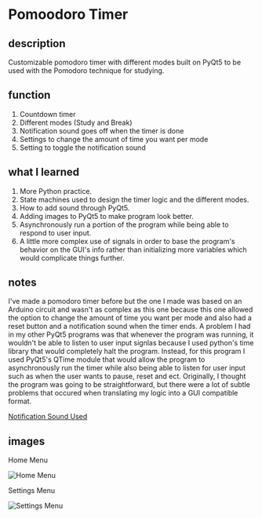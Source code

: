 # Pomoodoro Timer

## description
Customizable pomodoro timer with different modes built on PyQt5 to be used with the Pomodoro technique for studying.

## function

1. Countdown timer
2. Different modes (Study and Break)
3. Notification sound goes off when the timer is done
4. Settings to change the amount of time you want per mode
5. Setting to toggle the notification sound

## what I learned

1. More Python practice.
2. State machines used to design the timer logic and the different modes.
3. How to add sound through PyQt5.
4. Adding images to PyQt5 to make program look better.
5. Asynchronously run a portion of the program while being able to respond to user input.
6. A little more complex use of signals in order to base the program's behavior on the GUI's info rather than initializing more variables which would complicate things further.

## notes

I've made a pomodoro timer before but the one I made was based on an Arduino circuit and wasn't as complex as this one because this one allowed the option to change the amount of time you want per mode and also had a reset button and a notification sound when the timer ends. A problem I had in my other PyQt5 programs was that whenever the program was running, it wouldn't be able to listen to user input signlas because I used python's time library that would completely halt the program. Instead, for this program I used PyQt5's QTime module that would allow the program to asynchronously run the timer while also being able to listen for user input such as when the user wants to pause, reset and ect. Originally, I thought the program was going to be straightforward, but there were a lot of subtle problems that occured when translating my logic into a GUI compatible format.

[Notification Sound Used](https://notificationsounds.com/message-tones/juntos-607)

## images
Home Menu

![Home Menu](https://cdn.discordapp.com/attachments/563283331345678338/712070157941473310/unknown.png)

Settings Menu

![Settings Menu](https://cdn.discordapp.com/attachments/563283331345678338/712070231023157328/unknown.png)
